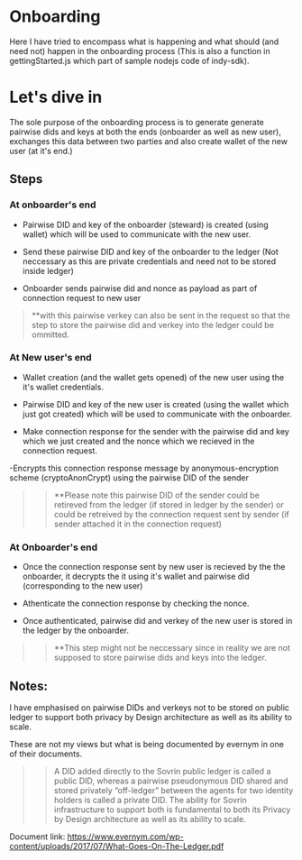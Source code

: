 # Onboarding

Here I have tried to encompass what is happening and what should (and need not) happen in the onboarding process (This is also a function in gettingStarted.js which part of sample nodejs code of indy-sdk).

# Let's dive in

The sole purpose of the onboarding process is to generate generate pairwise dids and keys at both the ends (onboarder as well as new user), exchanges this data between two parties and also create wallet of the new user (at it's end.)

## Steps

### At onboarder's end
- Pairwise DID and key of the onboarder (steward) is created (using wallet) which will be used to communicate with the new user.

- Send these pairwise DID and key of the onboarder to the ledger (Not neccessary as this are private credentials and need not to be stored inside ledger)

- Onboarder sends pairwise did and nonce as payload as part of connection request to new user
>**with this pairwise verkey can also be sent in the request so that the step to store the pairwise did and verkey into the ledger could be ommitted. 

### At New user's end
- Wallet creation (and the wallet gets opened) of the new user using the it's wallet credentials.


- Pairwise DID and key of the new user  is created (using the wallet which just got created) which will be used to communicate with the onboarder.

- Make connection response for the sender with the pairwise did and key which we just created and the nonce which we recieved in the connection request.

-Encrypts this connection response message by anonymous-encryption scheme (cryptoAnonCrypt) using the pairwise DID of the sender

>> **Please note this pairwise DID of the sender could be retireved from the ledger (if stored in ledger by the sender) or could be retreived by the connection request sent by sender (if sender attached it in the connection request)

### At Onboarder's end
- Once the connection response sent by new user is recieved by the the onboarder, it decrypts the it using it's wallet and pairwise did (corresponding to the new user)

- Athenticate the connection response by checking the nonce.

- Once authenticated, pairwise did and verkey of the new user is stored in the ledger by the onboarder.

>> **This step might not be neccessary since in reality we are not supposed to store pairwise dids and keys into the ledger.
 
## Notes:
I have emphasised on pairwise DIDs and verkeys not to be stored on public ledger to support both privacy by Design architecture as well as its ability to scale.

These are not my views but what is being documented by evernym in one of their documents.

>> A DID added directly to the Sovrin public ledger is called a public DID, whereas a pairwise pseudonymous DID shared and stored privately “off-ledger” between the agents for two identity holders is called a private DID. The ability for Sovrin infrastructure to support both is fundamental to both its Privacy by Design architecture as well as its ability to scale.

Document link: https://www.evernym.com/wp-content/uploads/2017/07/What-Goes-On-The-Ledger.pdf


